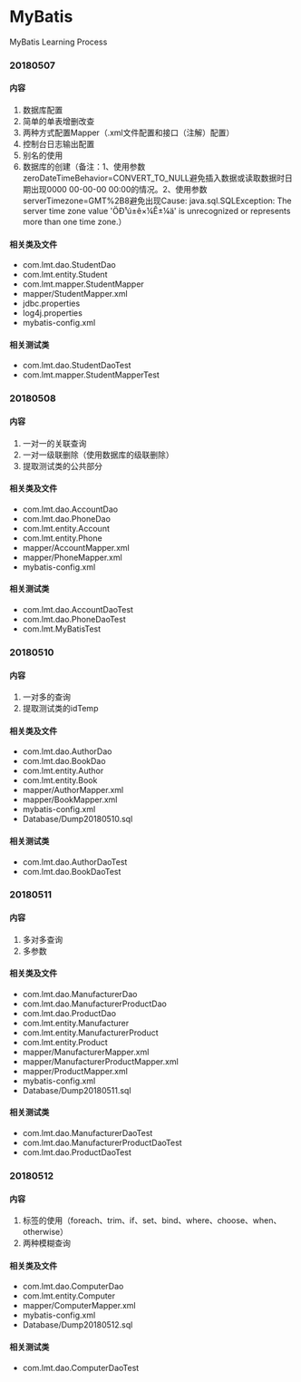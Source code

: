 # MyBatis
MyBatis Learning Process

### 20180507
#### 内容
1. 数据库配置
2. 简单的单表增删改查
3. 两种方式配置Mapper（.xml文件配置和接口（注解）配置）
4. 控制台日志输出配置
5. 别名的使用
6. 数据库的创建（备注：1、使用参数zeroDateTimeBehavior=CONVERT_TO_NULL避免插入数据或读取数据时日期出现0000 00-00-00 00:00的情况。2、使用参数serverTimezone=GMT%2B8避免出现Cause: java.sql.SQLException: The server time zone value 'ÖÐ¹ú±ê×¼Ê±¼ä' is unrecognized or represents more than one time zone.）
#### 相关类及文件
* com.lmt.dao.StudentDao
* com.lmt.entity.Student
* com.lmt.mapper.StudentMapper
* mapper/StudentMapper.xml
* jdbc.properties
* log4j.properties
* mybatis-config.xml
#### 相关测试类
* com.lmt.dao.StudentDaoTest
* com.lmt.mapper.StudentMapperTest
### 20180508
#### 内容
1. 一对一的关联查询
2. 一对一级联删除（使用数据库的级联删除）
3. 提取测试类的公共部分
#### 相关类及文件
* com.lmt.dao.AccountDao
* com.lmt.dao.PhoneDao
* com.lmt.entity.Account
* com.lmt.entity.Phone
* mapper/AccountMapper.xml
* mapper/PhoneMapper.xml
* mybatis-config.xml
#### 相关测试类
* com.lmt.dao.AccountDaoTest
* com.lmt.dao.PhoneDaoTest
* com.lmt.MyBatisTest
### 20180510
#### 内容
1. 一对多的查询
2. 提取测试类的idTemp
#### 相关类及文件
* com.lmt.dao.AuthorDao
* com.lmt.dao.BookDao
* com.lmt.entity.Author
* com.lmt.entity.Book
* mapper/AuthorMapper.xml
* mapper/BookMapper.xml
* mybatis-config.xml
* Database/Dump20180510.sql
#### 相关测试类
* com.lmt.dao.AuthorDaoTest
* com.lmt.dao.BookDaoTest
### 20180511
#### 内容
1. 多对多查询
2. 多参数
#### 相关类及文件
* com.lmt.dao.ManufacturerDao
* com.lmt.dao.ManufacturerProductDao
* com.lmt.dao.ProductDao
* com.lmt.entity.Manufacturer
* com.lmt.entity.ManufacturerProduct
* com.lmt.entity.Product
* mapper/ManufacturerMapper.xml
* mapper/ManufacturerProductMapper.xml
* mapper/ProductMapper.xml
* mybatis-config.xml
* Database/Dump20180511.sql
#### 相关测试类
* com.lmt.dao.ManufacturerDaoTest
* com.lmt.dao.ManufacturerProductDaoTest
* com.lmt.dao.ProductDaoTest
### 20180512
#### 内容
1. 标签的使用（foreach、trim、if、set、bind、where、choose、when、otherwise）
2. 两种模糊查询
#### 相关类及文件
* com.lmt.dao.ComputerDao
* com.lmt.entity.Computer
* mapper/ComputerMapper.xml
* mybatis-config.xml
* Database/Dump20180512.sql
#### 相关测试类
* com.lmt.dao.ComputerDaoTest
